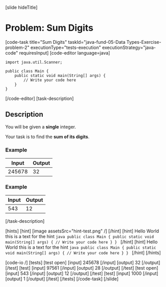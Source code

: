 [slide hideTitle]
# Problem: Sum Digits
[code-task title="Sum Digits" taskId="java-fund-05-Data Types-Exercise-problem-2" executionType="tests-execution" executionStrategy="java-code" requiresInput]
[code-editor language=java]
```
import java.util.Scanner;

public class Main {
    public static void main(String[] args) {
        // Write your code here
    }
}
```
[/code-editor]
[task-description]
## Description

You will be given a **single** integer. 

Your task is to find the **sum of its digits**.

### Example
| **Input** | **Output** |
| --- | --- |
| 245678 | 32 |

### Example
| **Input** | **Output** |
| --- | --- |
| 543 | 12 |

[/task-description]

[hints]
   [hint]
      [image assetsSrc="hint-test.png" /]
   [/hint]
   [hint]
       Hello World this is a text for the hint
       ```java
          public class Main {
    public static void main(String[] args) {
        // Write your code here
    }
}
       ```
   [/hint]
  [hint]
       Hello World this is a text for the hint
       ```java
           public class Main {
    public static void main(String[] args) {
        // Write your code here
    }
}
       ```
   [/hint]
[/hints]

[code-io /]
[tests]
[test open]
[input]
245678
[/input]
[output]
32
[/output]
[/test]
[test]
[input]
97561
[/input]
[output]
28
[/output]
[/test]
[test open]
[input]
543
[/input]
[output]
12
[/output]
[/test]
[test]
[input]
1000
[/input]
[output]
1
[/output]
[/test]
[/tests]
[/code-task]
[/slide]
